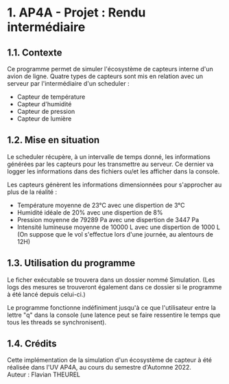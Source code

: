# 1. AP4A - Projet : Rendu intermédiaire

## 1.1. Contexte

Ce programme permet de simuler l'écosystème de capteurs interne d'un avion de ligne. Quatre types de capteurs sont mis en relation avec un serveur par l'intermédiaire d'un scheduler :
  - Capteur de température
  - Capteur d'humidité
  - Capteur de pression
  - Capteur de lumière

## 1.2. Mise en situation

Le scheduler récupère, à un intervalle de temps donné, les informations générées par les capteurs pour les transmettre au serveur. Ce dernier va logger les informations dans des fichiers ou/et les afficher dans la console.

Les capteurs génèrent les informations dimensionnées pour s'approcher au plus de la réalité :
  - Température moyenne de 23°C avec une dispertion de 3°C
  - Humidité idéale de 20% avec une dispertion de 8%
  - Pression moyenne de 79289 Pa avec une dispertion de 3447 Pa
  - Intensité lumineuse moyenne de 10000 L avec une dispertion de 1000 L (On suppose que le vol s'effectue lors d'une journée, au alentours de 12H)

## 1.3. Utilisation du programme

Le ficher exécutable se trouvera dans un dossier nommé Simulation. (Les logs des mesures se trouveront également dans ce dossier si le programme à été lancé depuis celui-ci.)

Le programme fonctionne indéfiniment jusqu'à ce que l'utilisateur entre la lettre "q" dans la console (une latence peut se faire ressentire le temps que tous les threads se synchronisent).

## 1.4. Crédits

Cette implémentation de la simulation d'un écosystème de capteur à été réalisée dans l'UV AP4A, au cours du semestre d'Automne 2022. <br>
Auteur : Flavian THEUREL